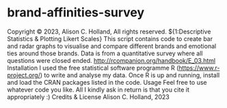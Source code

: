 # brand-affinities-survey
Copyright © 2023, Alison C. Holland, All rights reserved.
${1:Descriptive Statistics & Plotting Likert Scales}
This script contains code to create bar and radar graphs to visualise and compare different brands and emotional ties around those brands. 
Data is from a quantitative survey where all questions were closed ended.
http://rcompanion.org/handbook/E_03.html
Installation
I used the free statistical software programme R (https://www.r-project.org/) to write and analyse my data. Once R is up and running, install and load the CRAN packages listed in the code.
Usage
Feel free to use whatever code you like. All I kindly ask in return is that you cite it appropriately :)
Credits & License
Alison C. Holland, 2023

